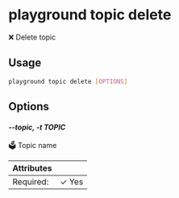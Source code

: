 # playground topic delete

❌ Delete topic

## Usage

```bash
playground topic delete [OPTIONS]
```

## Options

#### *--topic, -t TOPIC*

🗳 Topic name

| Attributes      | &nbsp;
|-----------------|-------------
| Required:       | ✓ Yes


